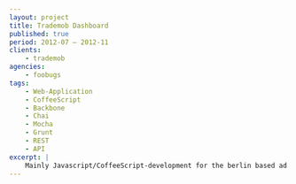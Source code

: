 ```yaml
---
layout: project
title: Trademob Dashboard
published: true
period: 2012-07 – 2012-11
clients:
    - trademob
agencies:
    - foobugs
tags:
    - Web-Application
    - CoffeeScript
    - Backbone
    - Chai
    - Mocha
    - Grunt
    - REST
    - API
excerpt: |
    Mainly Javascript/CoffeeScript-development for the berlin based ad network & targeting technology provider. Initial concepts & click-dummy as well as  development to create a new version of the companies dashboard solution which consumed a REST API.
---
```

